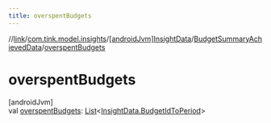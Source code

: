 ```yaml
---
title: overspentBudgets
---
```

//[link](../../../../index.html)/[com.tink.model.insights](../../index.html)/[[androidJvm]InsightData](../index.html)/[BudgetSummaryAchievedData](index.html)/[overspentBudgets](overspent-budgets.html)



# overspentBudgets



[androidJvm]\
val [overspentBudgets](overspent-budgets.html): [List](https://kotlinlang.org/api/latest/jvm/stdlib/kotlin.collections/-list/index.html)&lt;[InsightData.BudgetIdToPeriod](../-budget-id-to-period/index.html)&gt;




